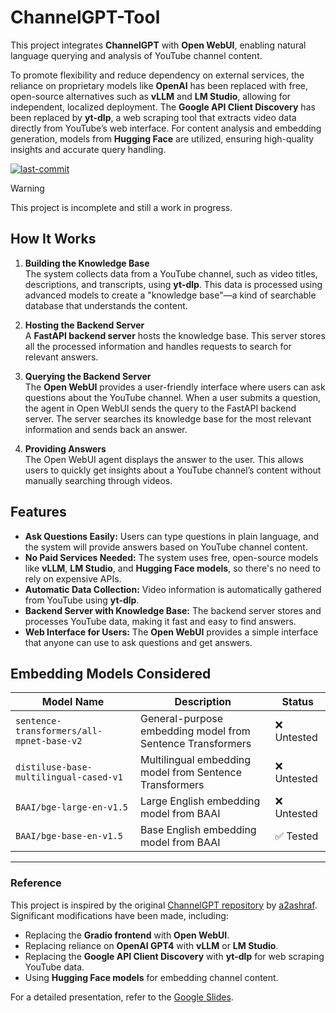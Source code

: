 # ChannelGPT-Tool

This project integrates **ChannelGPT** with **Open WebUI**, enabling natural language querying and analysis of YouTube channel content. 

To promote flexibility and reduce dependency on external services, the reliance on proprietary models like **OpenAI** has been replaced with free, open-source alternatives such as **vLLM** and **LM Studio**, allowing for independent, localized deployment. The **Google API Client Discovery** has been replaced by **yt-dlp**, a web scraping tool that extracts video data directly from YouTube’s web interface. For content analysis and embedding generation, models from **Hugging Face** are utilized, ensuring high-quality insights and accurate query handling.

<a href="#"><img alt="last-commit" src="https://img.shields.io/github/last-commit/NotYuSheng/ChannelGPT?color=red"></a>

> [!WARNING]  
> This project is incomplete and still a work in progress.

## How It Works

1. **Building the Knowledge Base**  
   The system collects data from a YouTube channel, such as video titles, descriptions, and transcripts, using **yt-dlp**. This data is processed using advanced models to create a "knowledge base"—a kind of searchable database that understands the content.

2. **Hosting the Backend Server**  
   A **FastAPI backend server** hosts the knowledge base. This server stores all the processed information and handles requests to search for relevant answers.

3. **Querying the Backend Server**  
   The **Open WebUI** provides a user-friendly interface where users can ask questions about the YouTube channel. When a user submits a question, the agent in Open WebUI sends the query to the FastAPI backend server. The server searches its knowledge base for the most relevant information and sends back an answer.

4. **Providing Answers**  
   The Open WebUI agent displays the answer to the user. This allows users to quickly get insights about a YouTube channel’s content without manually searching through videos.

## Features

- **Ask Questions Easily:** Users can type questions in plain language, and the system will provide answers based on YouTube channel content.
- **No Paid Services Needed:** The system uses free, open-source models like **vLLM**, **LM Studio**, and **Hugging Face models**, so there's no need to rely on expensive APIs.
- **Automatic Data Collection:** Video information is automatically gathered from YouTube using **yt-dlp**.
- **Backend Server with Knowledge Base:** The backend server stores and processes YouTube data, making it fast and easy to find answers.
- **Web Interface for Users:** The **Open WebUI** provides a simple interface that anyone can use to ask questions and get answers.

## Embedding Models Considered

| Model Name                                   | Description                                   | Status  |
|---------------------------------------------|---------------------------------------------|---------|
| `sentence-transformers/all-mpnet-base-v2`   | General-purpose embedding model from Sentence Transformers | ❌ Untested |
| `distiluse-base-multilingual-cased-v1`      | Multilingual embedding model from Sentence Transformers   | ❌ Untested |
| `BAAI/bge-large-en-v1.5`                    | Large English embedding model from BAAI                  | ❌ Untested |
| `BAAI/bge-base-en-v1.5`                     | Base English embedding model from BAAI                   | ✅ Tested   |

---

### Reference
This project is inspired by the original [ChannelGPT repository](https://github.com/a2ashraf/ChannelGPT) by [a2ashraf](https://github.com/a2ashraf). Significant modifications have been made, including:

- Replacing the **Gradio frontend** with **Open WebUI**.
- Replacing reliance on **OpenAI GPT4** with **vLLM** or **LM Studio**.
- Replacing the **Google API Client Discovery** with **yt-dlp** for web scraping YouTube data.
- Using **Hugging Face models** for embedding channel content.

For a detailed presentation, refer to the [Google Slides](https://docs.google.com/presentation/d/1-fByxUlOslhKEuLHqnWeTu0N_QsHAox3wgATqQPI1qo/edit#slide=id.g32aa57a467b_0_68).
